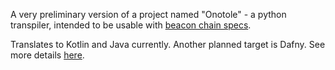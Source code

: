 A very preliminary version of a project named "Onotole" - a python transpiler, intended to be usable with [beacon chain specs](https://github.com/ethereum/consensus-specs).

Translates to Kotlin and Java currently. Another planned target is Dafny. See more details [here](strategy.md).
